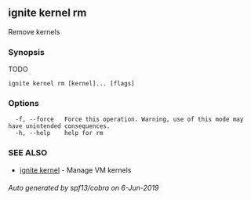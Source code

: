 ## ignite kernel rm

Remove kernels

### Synopsis

TODO

```
ignite kernel rm [kernel]... [flags]
```

### Options

```
  -f, --force   Force this operation. Warning, use of this mode may have unintended consequences.
  -h, --help    help for rm
```

### SEE ALSO

* [ignite kernel](ignite_kernel.md)	 - Manage VM kernels

###### Auto generated by spf13/cobra on 6-Jun-2019
